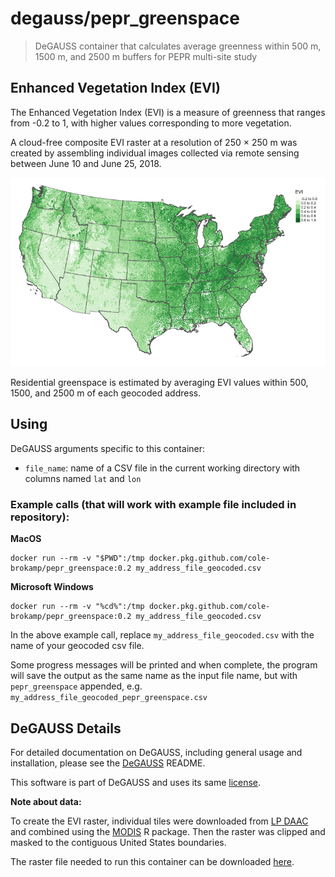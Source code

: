 # degauss/pepr_greenspace

> DeGAUSS container that calculates average greenness within 500 m, 1500 m, and 2500 m buffers for PEPR multi-site study

## Enhanced Vegetation Index (EVI)

The Enhanced Vegetation Index (EVI) is a measure of greenness that ranges from -0.2 to 1, with higher values corresponding to more vegetation.

A cloud-free composite EVI raster at a resolution of 250 × 250 m was created by assembling individual images collected via remote sensing between June 10 and June 25, 2018.

![](figs/evi_us.png)

Residential greenspace is estimated by averaging EVI values within 500, 1500, and 2500 m of each geocoded address.

## Using

DeGAUSS arguments specific to this container:

- `file_name`: name of a CSV file in the current working directory with columns named `lat` and `lon`

### Example calls (that will work with example file included in repository):

**MacOS**

```
docker run --rm -v "$PWD":/tmp docker.pkg.github.com/cole-brokamp/pepr_greenspace:0.2 my_address_file_geocoded.csv
```

**Microsoft Windows**

```
docker run --rm -v "%cd%":/tmp docker.pkg.github.com/cole-brokamp/pepr_greenspace:0.2 my_address_file_geocoded.csv
```

In the above example call, replace `my_address_file_geocoded.csv` with the name of your geocoded csv file.

Some progress messages will be printed and when complete, the program will save the output as the same name as the input file name, but with `pepr_greenspace` appended, e.g. `my_address_file_geocoded_pepr_greenspace.csv`

## DeGAUSS Details

For detailed documentation on DeGAUSS, including general usage and installation, please see the [DeGAUSS](https://github.com/cole-brokamp/DeGAUSS) README.

This software is part of DeGAUSS and uses its same [license](https://github.com/cole-brokamp/DeGAUSS/blob/master/LICENSE.txt).

**Note about data:** 

To create the EVI raster, individual tiles were downloaded from [LP DAAC](https://lpdaac.usgs.gov/) and combined using the [MODIS](https://github.com/MatMatt/MODIS) R package. Then the raster was clipped and masked to the contiguous United States boundaries.

The raster file needed to run this container can be downloaded [here](https://cchmc.sharepoint.com/:i:/s/GRAPPH/EWBDVmOnRSFKpGHyLQa12aoB11KV9huUZ04bsY8VIRNDcA?e=zHLXnv). 

